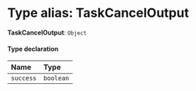 # Type alias: TaskCancelOutput

**TaskCancelOutput**: `Object`

#### Type declaration

| Name | Type |
| :------ | :------ |
| `success` | `boolean` |
